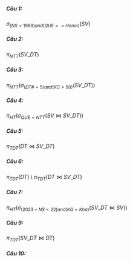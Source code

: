 ##### Câu 1:
$\sigma_{(NS < 1989) and (QUE == Hanoi)}(SV)$

##### Câu 2:
$\pi_{NTT}(SV\_DT)$

##### Câu 3:
$\pi_{NTT}(\sigma_{(DT\# = 5) and (KC > 50)}(SV\_DT))$

##### Câu 4:
$\pi_{HT}(\sigma_{QUE = NTT}(SV \bowtie SV\_DT))$

##### Câu 5:
$\pi_{TDT}(DT \bowtie SV\_DT)$

##### Câu 6:
$\pi_{TDT}(DT) \setminus \pi_{TDT}(DT \bowtie SV\_DT)$

##### Câu 7:
$\pi_{HT}(\sigma_{(2023 - NS < 22) and (KQ = Kha)}(SV\_DT \bowtie SV))$

##### Câu 9:
$\pi_{TDT}(SV\_DT \bowtie DT)$

##### Câu 10:
